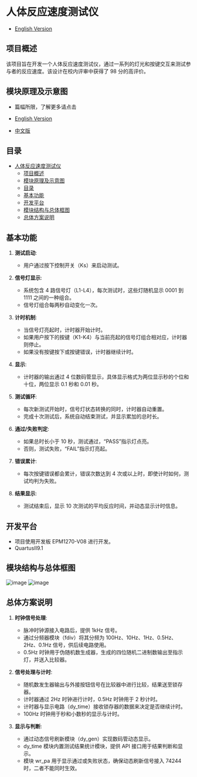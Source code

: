# 人体反应速度测试仪

- [English Version](./README.md)

## 项目概述

该项目旨在开发一个人体反应速度测试仪，通过一系列的灯光和按键交互来测试参与者的反应速度。该设计在校内评审中获得了 98 分的高评价。

## 模块原理及示意图

- 篇幅所限，了解更多请点击

- [English Version](./Design-EN.md)

- [中文版](./Design-CN.md)

## 目录

- [人体反应速度测试仪](#人体反应速度测试仪)
  - [项目概述](#项目概述)
  - [模块原理及示意图](#模块原理及示意图)
  - [目录](#目录)
  - [基本功能](#基本功能)
  - [开发平台](#开发平台)
  - [模块结构与总体框图](#模块结构与总体框图)
  - [总体方案说明](#总体方案说明)

## 基本功能

1. **测试启动**:

   - 用户通过按下控制开关（Ks）来启动测试。

2. **信号灯显示**:

   - 系统包含 4 路信号灯（L1-L4），每次测试时，这些灯随机显示 0001 到 1111 之间的一种组合。
   - 信号灯组合每两秒自动变化一次。

3. **计时机制**:

   - 当信号灯亮起时，计时器开始计时。
   - 如果用户按下的按键（K1-K4）与当前亮起的信号灯组合相对应，计时器则停止。
   - 如果没有按键按下或按键错误，计时器继续计时。

4. **显示**:

   - 计时器的输出通过 4 位数码管显示，具体显示格式为两位显示秒的个位和十位，两位显示 0.1 秒和 0.01 秒。

5. **测试循环**:

   - 每次新测试开始时，信号灯状态转换的同时，计时器自动重置。
   - 完成十次测试后，系统自动结束测试，并显示累加的总时长。

6. **通过/失败判定**:

   - 如果总时长小于 10 秒，测试通过，“PASS”指示灯点亮。
   - 否则，测试失败，“FAIL”指示灯亮起。

7. **错误累计**:

   - 每次按键错误都会累计，错误次数达到 4 次或以上时，即使计时如何，测试均判为失败。

8. **结果显示**:
   - 测试结束后，显示 10 次测试的平均反应时间，并动态显示计时信息。

## 开发平台

- 项目使用开发板 EPM1270-V08 进行开发。
- QuartusII9.1

## 模块结构与总体框图

![image](https://github.com/user-attachments/assets/a421a835-f3a2-45b5-9ac3-671e9d6c47ba)
![image](https://github.com/user-attachments/assets/6c70e3de-bf85-4c05-a4f8-04c48d714717)

## 总体方案说明

1. **时钟信号处理**:

   - 脉冲时钟源接入电路后，提供 1kHz 信号。
   - 通过分频器模块（fdiv）将其分频为 100Hz、10Hz、1Hz、0.5Hz、2Hz、0.1Hz 信号，供后续电路使用。
   - 0.5Hz 时钟用于伪随机数生成器，生成的四位随机二进制数输出至指示灯，并送入比较器。

2. **信号处理与计时**:

   - 随机数发生器输出与外接按钮信号在比较器中进行比较，结果送至锁存器。
   - 计时器通过 2Hz 时钟进行计时，0.5Hz 时钟用于 2 秒计时。
   - 计时器与显示电路（dy_time）接收锁存器的数据来决定是否继续计时。
   - 100Hz 时钟用于秒和小数秒的显示与计时。

3. **显示与判断**:
   - 通过动态信号刷新模块（dy_gen）实现数码管动态显示。
   - dy_time 模块内置测试结果统计模块，提供 API 接口用于结果判断和显示。
   - 模块 wr_pa 用于显示通过或失败状态，确保动态刷新信号接入 74244 时，二者不能同时生效。
